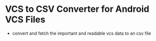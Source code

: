# VCS to CSV Converter for Android VCS Files

* convert and fetch the important and readable vcs data to an csv file
